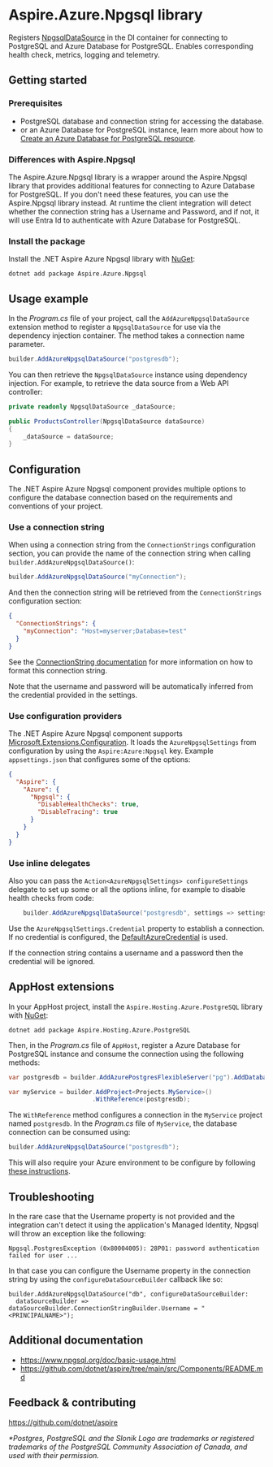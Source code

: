 # Aspire.Azure.Npgsql library

Registers [NpgsqlDataSource](https://www.npgsql.org/doc/api/Npgsql.NpgsqlDataSource.html) in the DI container for connecting to PostgreSQL and Azure Database for PostgreSQL. Enables corresponding health check, metrics, logging and telemetry.

## Getting started

### Prerequisites

- PostgreSQL database and connection string for accessing the database.
- or an Azure Database for PostgreSQL instance, learn more about how to [Create an Azure Database for PostgreSQL resource](https://learn.microsoft.com/azure/postgresql/flexible-server/quickstart-create-server?tabs=portal-create-flexible%2Cportal-get-connection%2Cportal-delete-resources).

### Differences with Aspire.Npgsql

The Aspire.Azure.Npgsql library is a wrapper around the Aspire.Npgsql library that provides additional features for connecting to Azure Database for PostgreSQL. If you don't need these features, you can use the Aspire.Npgsql library instead.
At runtime the client integration will detect whether the connection string has a Username and Password, and if not, it will use Entra Id to authenticate with Azure Database for PostgreSQL.

### Install the package

Install the .NET Aspire Azure Npgsql library with [NuGet](https://www.nuget.org):

```dotnetcli
dotnet add package Aspire.Azure.Npgsql
```

## Usage example

In the _Program.cs_ file of your project, call the `AddAzureNpgsqlDataSource` extension method to register a `NpgsqlDataSource` for use via the dependency injection container. The method takes a connection name parameter.

```csharp
builder.AddAzureNpgsqlDataSource("postgresdb");
```

You can then retrieve the `NpgsqlDataSource` instance using dependency injection. For example, to retrieve the data source from a Web API controller:

```csharp
private readonly NpgsqlDataSource _dataSource;

public ProductsController(NpgsqlDataSource dataSource)
{
    _dataSource = dataSource;
}
```

## Configuration

The .NET Aspire Azure Npgsql component provides multiple options to configure the database connection based on the requirements and conventions of your project.

### Use a connection string

When using a connection string from the `ConnectionStrings` configuration section, you can provide the name of the connection string when calling `builder.AddAzureNpgsqlDataSource()`:

```csharp
builder.AddAzureNpgsqlDataSource("myConnection");
```

And then the connection string will be retrieved from the `ConnectionStrings` configuration section:

```json
{
  "ConnectionStrings": {
    "myConnection": "Host=myserver;Database=test"
  }
}
```

See the [ConnectionString documentation](https://www.npgsql.org/doc/connection-string-parameters.html) for more information on how to format this connection string.

Note that the username and password will be automatically inferred from the credential provided in the settings.

### Use configuration providers

The .NET Aspire Azure Npgsql component supports [Microsoft.Extensions.Configuration](https://learn.microsoft.com/dotnet/api/microsoft.extensions.configuration). It loads the `AzureNpgsqlSettings` from configuration by using the `Aspire:Azure:Npgsql` key. Example `appsettings.json` that configures some of the options:

```json
{
  "Aspire": {
    "Azure": {
      "Npgsql": {
        "DisableHealthChecks": true,
        "DisableTracing": true
      }
    }
  }
}
```

### Use inline delegates

Also you can pass the `Action<AzureNpgsqlSettings> configureSettings` delegate to set up some or all the options inline, for example to disable health checks from code:

```csharp
    builder.AddAzureNpgsqlDataSource("postgresdb", settings => settings.DisableHealthChecks = true);
```

Use the `AzureNpgsqlSettings.Credential` property to establish a connection. If no credential is configured, the [DefaultAzureCredential](https://learn.microsoft.com/dotnet/api/azure.identity.defaultazurecredential) is used.

If the connection string contains a username and a password then the credential will be ignored.

## AppHost extensions

In your AppHost project, install the `Aspire.Hosting.Azure.PostgreSQL` library with [NuGet](https://www.nuget.org):

```dotnetcli
dotnet add package Aspire.Hosting.Azure.PostgreSQL
```

Then, in the _Program.cs_ file of `AppHost`, register a Azure Database for PostgreSQL instance and consume the connection using the following methods:

```csharp
var postgresdb = builder.AddAzurePostgresFlexibleServer("pg").AddDatabase("postgresdb");

var myService = builder.AddProject<Projects.MyService>()
                       .WithReference(postgresdb);
```

The `WithReference` method configures a connection in the `MyService` project named `postgresdb`. In the _Program.cs_ file of `MyService`, the database connection can be consumed using:

```csharp
builder.AddAzureNpgsqlDataSource("postgresdb");
```

This will also require your Azure environment to be configure by following [these instructions](https://learn.microsoft.com/dotnet/aspire/azure/local-provisioning#configuration).

## Troubleshooting

In the rare case that the Username property is not provided and the integration can't detect it using the application's Managed Identity, Npgsql will throw an exception like the following:

```
Npgsql.PostgresException (0x80004005): 28P01: password authentication failed for user ...
```

In that case you can configure the Username property in the connection string by using the `configureDataSourceBuilder` callback like so:

```
builder.AddAzureNpgsqlDataSource("db", configureDataSourceBuilder:
  dataSourceBuilder => dataSourceBuilder.ConnectionStringBuilder.Username = "<PRINCIPALNAME>");
```

## Additional documentation

* https://www.npgsql.org/doc/basic-usage.html
* https://github.com/dotnet/aspire/tree/main/src/Components/README.md

## Feedback & contributing

https://github.com/dotnet/aspire

_*Postgres, PostgreSQL and the Slonik Logo are trademarks or registered trademarks of the PostgreSQL Community Association of Canada, and used with their permission._
